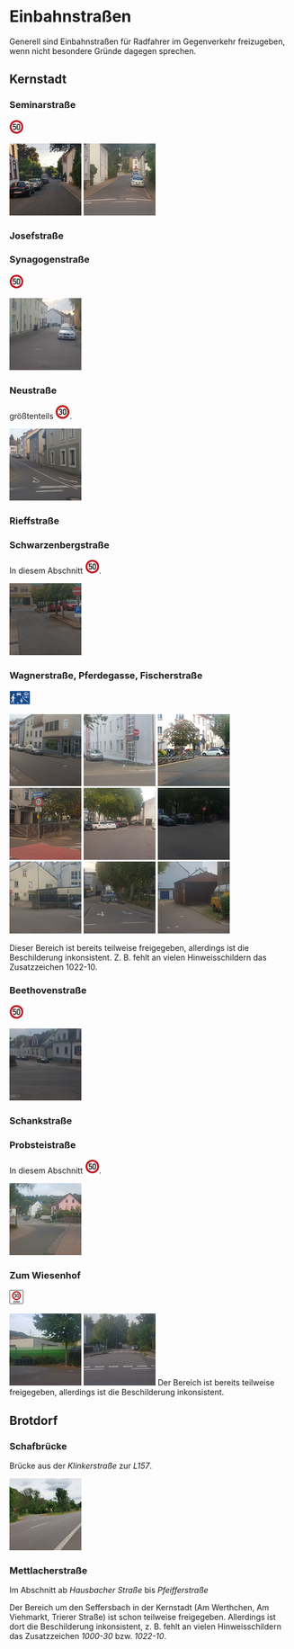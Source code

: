# Einbahnstraßen

Generell sind Einbahnstraßen für Radfahrer im Gegenverkehr freizugeben, wenn nicht besondere Gründe dagegen sprechen.

## Kernstadt

### Seminarstraße

<img alt="50" src="signs/274.50.png" height="25"/>

<a href="media/seminarstr.jpg"><img alt="Seminarstraße" src="media/thumb-seminarstr.jpg"/></a>
<a href="media/20200919_181616.jpg"><img alt="Seminarstraße" src="media/thumb-20200919_181616.jpg"/></a>

### Josefstraße

### Synagogenstraße

<img alt="50" src="signs/274.50.png" height="25"/>

<a href="media/20200919_184031.jpg"><img alt="Synagogenstraße" src="media/thumb-20200919_184031.jpg"/></a>

### Neustraße
größtenteils <img alt="30" src="signs/274.30.png" height="25"/>.

<a href="media/20200919_190127.jpg"><img alt="Neustraße Ende" src="media/thumb-20200919_190127.jpg"/></a>

### Rieffstraße

### Schwarzenbergstraße

In diesem Abschnitt <img alt="50" src="signs/274.50.png" height="25"/>.

<a href="media/20200919_185036.jpg"><img alt="Schwarzenbergstraße" src="media/thumb-20200919_185036.jpg"/></a>

### Wagnerstraße, Pferdegasse, Fischerstraße

<img alt="verkehrsberuhigt" src="signs/325.1.png" height="25"/>

<a href="media/20200919_183742.jpg"><img alt="Neustraße/Pferdegasse" src="media/thumb-20200919_183742.jpg"/></a>
<a href="media/20200919_183919.jpg"><img alt="Pferdegasse" src="media/thumb-20200919_183919.jpg"/></a>
<a href="media/20200919_183017.jpg"><img alt="Am Werthchen Brücke Altstadt 1" src="media/thumb-20200919_183017.jpg"/></a>
<a href="media/20200919_183042.jpg"><img alt="Am Werthchen Brücke Altstadt 2" src="media/thumb-20200919_183042.jpg"/></a>
<a href="media/20200919_183208.jpg"><img alt="Am Werthchen/Wagnerstraße 1" src="media/thumb-20200919_183208.jpg"/></a>
<a href="media/20200919_183254.jpg"><img alt="Am Werthchen/Wagnerstraße 2" src="media/thumb-20200919_183254.jpg"/></a>
<a href="media/20200919_183633.jpg"><img alt="Am Werthchen/Wagnerstraße 3" src="media/thumb-20200919_183633.jpg"/></a>
<a href="media/20200919_183402.jpg"><img alt="Am Werthchen Ende" src="media/thumb-20200919_183402.jpg"/></a>
<a href="media/20200919_183524.jpg"><img alt="Am Seffersbach" src="media/thumb-20200919_183524.jpg"/></a>

Dieser Bereich ist bereits teilweise freigegeben, allerdings ist die Beschilderung inkonsistent.
Z. B. fehlt an vielen Hinweisschildern das Zusatzzeichen 1022-10.


### Beethovenstraße
<img alt="50" src="signs/274.50.png" height="25"/>

<a href="media/20200919_181113.jpg"><img alt="Beethovenstraße" src="media/thumb-20200919_181113.jpg"/></a>

### Schankstraße

### Probsteistraße
In diesem Abschnitt <img alt="50" src="signs/274.50.png" height="25"/>.

<a href="media/20200919_184515.jpg"><img alt="Probsteistraße" src="media/thumb-20200919_184515.jpg"/></a>

### Zum Wiesenhof
<img alt="z30" src="signs/274.1.png" height="25"/>

<a href="media/20200919_181804.jpg"><img alt="Wiesenhof Inkonsistenz" src="media/thumb-20200919_181804.jpg"/></a>
<a href="media/20200919_181535.jpg"><img alt="Wiesenhof Ende" src="media/thumb-20200919_181535.jpg"/></a>
Der Bereich ist bereits teilweise freigegeben, allerdings ist die Beschilderung inkonsistent.

## Brotdorf

### Schafbrücke 
Brücke aus der *Klinkerstraße* zur *L157*.

<a href="media/mzg-bd-einbahnstrasse-2.jpg"><img alt="Schafbrücke Einbahnstraße" src="media/thumb-mzg-bd-einbahnstrasse-2.jpg"/></a>

### Mettlacherstraße
Im Abschnitt ab *Hausbacher Straße* bis *Pfeifferstraße*

Der Bereich um den Seffersbach in der Kernstadt (Am Werthchen, Am Viehmarkt, Trierer Straße) ist schon teilweise freigegeben.
Allerdings ist dort die Beschilderung inkonsistent, z. B. fehlt an vielen Hinweisschildern das Zusatzzeichen *1000-30* bzw. *1022-10*.


